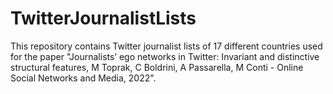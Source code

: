 # TwitterJournalistLists
This repository contains Twitter journalist lists of 17 different countries used for the paper "Journalists’ ego networks in Twitter: Invariant and distinctive structural features, M Toprak, C Boldrini, A Passarella, M Conti - Online Social Networks and Media, 2022".
